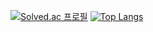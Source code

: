 [![Solved.ac 프로필](http://mazassumnida.wtf/api/v2/generate_badge?boj=kimusamu)](https://solved.ac/kimusamu)
[![Top Langs](https://github-readme-stats.vercel.app/api/top-langs/?username=yupdown&layout=compact)](https://github.com/kimusamu/github-readme-stats)
